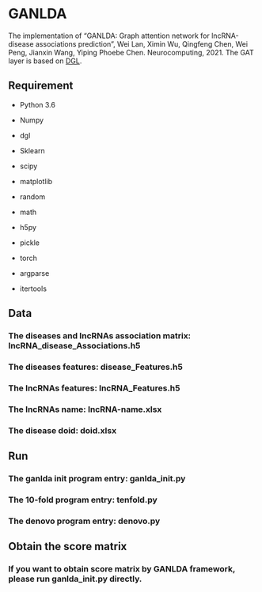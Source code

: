# GANLDA
The implementation of “GANLDA: Graph attention network for lncRNA-disease associations prediction”, Wei Lan, Ximin Wu, Qingfeng Chen, Wei Peng, Jianxin Wang, Yiping Phoebe Chen. Neurocomputing, 2021. The GAT layer is based on [DGL](https://github.com/dmlc/dgl).  

## Requirement

- Python 3.6

- Numpy

- dgl

- Sklearn

- scipy

- matplotlib

- random

- math

- h5py

- pickle

- torch

- argparse

- itertools

## Data 
### The diseases and lncRNAs association matrix: lncRNA_disease_Associations.h5
### The diseases features: disease_Features.h5
### The lncRNAs features: lncRNA_Features.h5
### The lncRNAs name: lncRNA-name.xlsx
### The disease doid: doid.xlsx

## Run
### The ganlda init program entry: ganlda_init.py
### The 10-fold program entry: tenfold.py
### The denovo program entry: denovo.py

## Obtain the score matrix
### If you want to obtain score matrix by GANLDA framework, please run ganlda_init.py directly.



